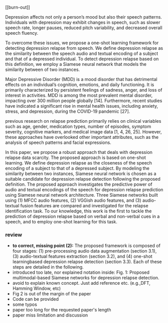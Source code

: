 [[burn-out]]

Depression affects not only a person’s mood but also their speech patterns. Individuals with depression may exhibit changes in speech, such as slower speech rate, longer pauses, reduced pitch variability, and decreased overall speech fluency. 

To overcome these issues, we propose a one-shot learning framework for detecting depression relapse from speech. We define depression relapse as the similarity between the speech audio and textual encoding of a subject and that of a depressed individual. To detect depression relapse based on this definition, we employ a Siamese neural network that models the similarity between of two instances.

Major Depressive Disorder (MDD) is a mood disorder that has detrimental effects on an individual’s cognition, emotions, and daily functioning. It is primarily characterized by persistent feelings of sadness, anger, and loss of interest in activities. MDD is among the most prevalent mental disorder, impacting over 300 million people globally [14]. Furthermore, recent studies have indicated a significant rise in mental health issues, including anxiety, stress, and depression, during the COVID-19 pandemic [27].

previous research on relapse prediction primarily relies on clinical variables such as age, gender, medication types, number of episodes, symptom severity, cognitive markers, and medical image data [1, 4, 26, 25]. However, these approaches have overlooked other important attributes, such as the analysis of speech patterns and facial expressions.

In this paper, we propose a robust approach that deals with depression relapse data scarcity. The proposed approach is based on one-shot learning. We define depression relapse as the closeness of the speech encoding of a subject to that of a depressed subject. By modeling the similarity between two instances, Siamese neural network is chosen as a suitable candidate for depression relapse detection following the proposed definition. The proposed approach investigates the predictive power of audio and textual encodings of the speech for depression relapse prediction using Siamese neural network architecture. Three Siamese networks built using (1) MFCC audio features, (2) VGGish audio features, and (3) audio-textual fusion features are compared and investigated for the relapse identification task. To our knowledge, this work is the first to tackle the prediction of depression relapse based on verbal and non-verbal cues in a speech, and to employ one-shot learning for this task.


### review 

- **to correct, missing point (2):** The proposed framework is composed of four stages: (1) pre-processing audio data augmentation (section 3.1), (3) audio-textual features extraction (section 3.2), and (4) one-shot learningbased depression relapse detection (section 3.3). Each of these steps are detailed in the following.
- introduced too late, nor explained notation inside: Fig. 1: Proposed multimodal-based Siamese networks for depression relapse detection.
-  avoid to explain known concept. Just add reference etc. (e.g.,DFT, Hamming Window, etc)
- Fig 2 is out of the margin of the paper
- Code can be provided 
- some typos 
- paper too long for the requested paper's length 
- paper miss limitation and discussion 